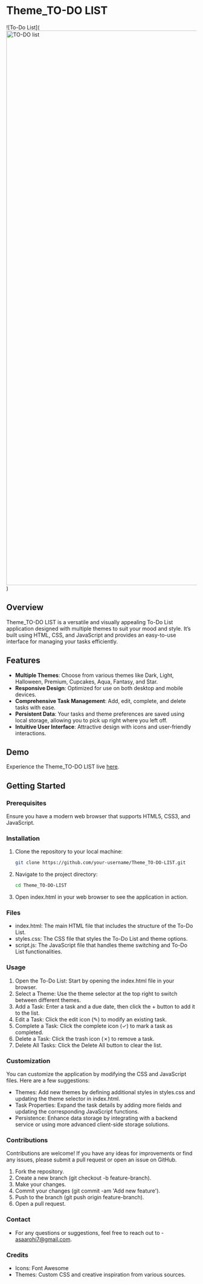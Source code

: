# Theme_TO-DO LIST

![To-Do List]([<img width="1463" alt="TO-DO list" src="https://github.com/Aarohias/Theme_TO-DO-LIST/assets/86887428/60269322-1f0c-4168-9cc9-ad10283d98d2">](https://github.com/Aarohias/Theme_TO-DO-LIST/blob/main/screenshot.png))

## Overview
Theme_TO-DO LIST is a versatile and visually appealing To-Do List application designed with multiple themes to suit your mood and style. It’s built using HTML, CSS, and JavaScript and provides an easy-to-use interface for managing your tasks efficiently.

## Features

- **Multiple Themes**: Choose from various themes like Dark, Light, Halloween, Premium, Cupcakes, Aqua, Fantasy, and Star.
- **Responsive Design**: Optimized for use on both desktop and mobile devices.
- **Comprehensive Task Management**: Add, edit, complete, and delete tasks with ease.
- **Persistent Data**: Your tasks and theme preferences are saved using local storage, allowing you to pick up right where you left off.
- **Intuitive User Interface**: Attractive design with icons and user-friendly interactions.

## Demo
Experience the Theme_TO-DO LIST live [here](https://example.com/todo-demo).

## Getting Started

### Prerequisites
Ensure you have a modern web browser that supports HTML5, CSS3, and JavaScript.

### Installation
1. Clone the repository to your local machine:
   ```bash
   git clone https://github.com/your-username/Theme_TO-DO-LIST.git
2. Navigate to the project directory:
   ```bash
   cd Theme_TO-DO-LIST

3. Open index.html in your web browser to see    the application in action.

### Files
- index.html: The main HTML file that includes the structure of the To-Do List.
- styles.css: The CSS file that styles the To-Do List and theme options.
- script.js: The JavaScript file that handles theme switching and To-Do List functionalities.

### Usage
1. Open the To-Do List: Start by opening the index.html file in your browser.
2. Select a Theme: Use the theme selector at the top right to switch between different themes.
3. Add a Task: Enter a task and a due date, then click the + button to add it to the list.
4. Edit a Task: Click the edit icon (✎) to modify an existing task.
5. Complete a Task: Click the complete icon (✓) to mark a task as completed.
6. Delete a Task: Click the trash icon (✗) to remove a task.
7. Delete All Tasks: Click the Delete All button to clear the list.

### Customization
You can customize the application by modifying the CSS and JavaScript files. Here are a few suggestions:

- Themes: Add new themes by defining additional styles in styles.css and updating the theme selector in index.html.
- Task Properties: Expand the task details by adding more fields and updating the corresponding JavaScript functions.
- Persistence: Enhance data storage by integrating with a backend service or using more advanced client-side storage solutions.

### Contributions
Contributions are welcome! If you have any ideas for improvements or find any issues, please submit a pull request or open an issue on GitHub.

1. Fork the repository.
2. Create a new branch (git checkout -b feature-branch).
3. Make your changes.
4. Commit your changes (git commit -am 'Add new feature').
5. Push to the branch (git push origin feature-branch).
6. Open a pull request.

### Contact
- For any questions or suggestions, feel free to reach out to - asaarohi7@gmail.com.

### Credits
- Icons: Font Awesome
- Themes: Custom CSS and creative inspiration from various sources.

